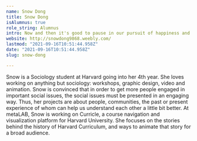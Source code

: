 ```yaml
---
name: Snow Dong
title: Snow Dong
isAlumnus: true
role_string: Alumnus
intro: Now and then it's good to pause in our pursuit of happiness and just be happy. —Fortune Cookie
website: http://snowdong9868.weebly.com/
lastmod: "2021-09-16T10:51:44.958Z"
date: "2021-09-16T10:51:44.958Z"
slug: snow-dong

---
```

Snow is a Sociology student at Harvard going into her 4th year. She loves working on anything but sociology: workshops, graphic design, video and animation. Snow is convinced that in order to get more people engaged in important social issues, the social issues must be presented in an engaging way. Thus, her projects are about people, communities, the past or present experience of whom can help us understand each other a little bit better. At metaLAB, Snow is working on Curricle, a course navigation and visualization platform for Harvard University. She focuses on the stories behind the history of Harvard Curriculum, and ways to animate that story for a broad audience.
